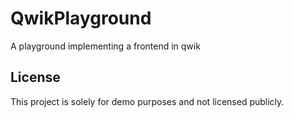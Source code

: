 # QwikPlayground
A playground implementing a frontend in qwik

## License

This project is solely for demo purposes and not licensed publicly.
